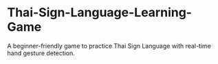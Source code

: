 # Thai-Sign-Language-Learning-Game
A beginner-friendly game to practice Thai Sign Language with real-time hand gesture detection.
